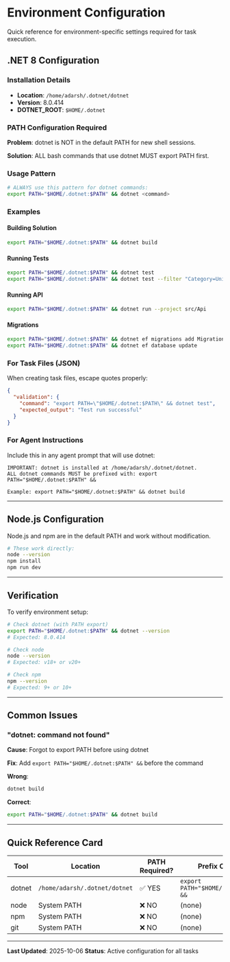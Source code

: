 # Environment Configuration

Quick reference for environment-specific settings required for task execution.

## .NET 8 Configuration

### Installation Details
- **Location**: `/home/adarsh/.dotnet/dotnet`
- **Version**: 8.0.414
- **DOTNET_ROOT**: `$HOME/.dotnet`

### PATH Configuration Required

**Problem**: dotnet is NOT in the default PATH for new shell sessions.

**Solution**: ALL bash commands that use dotnet MUST export PATH first.

### Usage Pattern

```bash
# ALWAYS use this pattern for dotnet commands:
export PATH="$HOME/.dotnet:$PATH" && dotnet <command>
```

### Examples

#### Building Solution
```bash
export PATH="$HOME/.dotnet:$PATH" && dotnet build
```

#### Running Tests
```bash
export PATH="$HOME/.dotnet:$PATH" && dotnet test
export PATH="$HOME/.dotnet:$PATH" && dotnet test --filter "Category=Unit"
```

#### Running API
```bash
export PATH="$HOME/.dotnet:$PATH" && dotnet run --project src/Api
```

#### Migrations
```bash
export PATH="$HOME/.dotnet:$PATH" && dotnet ef migrations add MigrationName
export PATH="$HOME/.dotnet:$PATH" && dotnet ef database update
```

### For Task Files (JSON)

When creating task files, escape quotes properly:

```json
{
  "validation": {
    "command": "export PATH=\"$HOME/.dotnet:$PATH\" && dotnet test",
    "expected_output": "Test run successful"
  }
}
```

### For Agent Instructions

Include this in any agent prompt that will use dotnet:

```
IMPORTANT: dotnet is installed at /home/adarsh/.dotnet/dotnet.
ALL dotnet commands MUST be prefixed with: export PATH="$HOME/.dotnet:$PATH" &&

Example: export PATH="$HOME/.dotnet:$PATH" && dotnet build
```

---

## Node.js Configuration

Node.js and npm are in the default PATH and work without modification.

```bash
# These work directly:
node --version
npm install
npm run dev
```

---

## Verification

To verify environment setup:

```bash
# Check dotnet (with PATH export)
export PATH="$HOME/.dotnet:$PATH" && dotnet --version
# Expected: 8.0.414

# Check node
node --version
# Expected: v18+ or v20+

# Check npm
npm --version
# Expected: 9+ or 10+
```

---

## Common Issues

### "dotnet: command not found"

**Cause**: Forgot to export PATH before using dotnet

**Fix**: Add `export PATH="$HOME/.dotnet:$PATH" &&` before the command

**Wrong**:
```bash
dotnet build
```

**Correct**:
```bash
export PATH="$HOME/.dotnet:$PATH" && dotnet build
```

---

## Quick Reference Card

| Tool | Location | PATH Required? | Prefix Command |
|------|----------|----------------|----------------|
| dotnet | `/home/adarsh/.dotnet/dotnet` | ✅ YES | `export PATH="$HOME/.dotnet:$PATH" &&` |
| node | System PATH | ❌ NO | (none) |
| npm | System PATH | ❌ NO | (none) |
| git | System PATH | ❌ NO | (none) |

---

**Last Updated**: 2025-10-06
**Status**: Active configuration for all tasks
